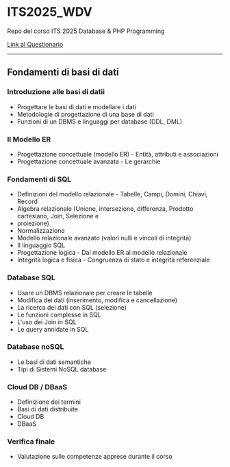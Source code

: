 # ITS2025_WDV

Repo del corso ITS 2025 Database &amp; PHP Programming

[Link al Questionario](https://docs.google.com/forms/d/e/1FAIpQLSf7zP_wRdDf7WK_sHgrypbOnfG5TUL4slGkPTCknUREnAv_ng/viewform)

---

## Fondamenti di basi di dati

### Introduzione alle basi di datii

- Progettare le basi di dati e modellare i dati
- Metodologie di progettazione di una base di dati
- Funzioni di un DBMS e linguaggi per database (DDL, DML)

### Il Modello ER

- Progettazione concettuale (modello ER) - Entità, attributi e associazioni
- Progettazione concettuale avanzata - Le gerarchie
### Fondamenti di SQL
- Definizioni del modello relazionale - Tabelle, Campi, Domini, Chiavi, Record
- Algebra relazionale (Unione, intersezione, differenza, Prodotto cartesiano, Join, Selezione e
- proiezione)
- Normalizzazione
- Modello relazionale avanzato (valori nulli e vincoli di integrità)
- Il linguaggio SQL
- Progettazione logica - Dal modello ER al modello relazionale
- Integrità logica e fisica - Congruenza di stato e integrità referenziale
### Database SQL
- Usare un DBMS relazionale per creare le tabelle
- Modifica dei dati (inserimento, modifica e cancellazione)
- La ricerca dei dati con SQL (selezione)
- Le funzioni complesse in SQL
- L'uso dei Join in SQL
- Le query annidate in SQL
### Database noSQL
- Le basi di dati semantiche
- Tipi di Sistemi NoSQL database
### Cloud DB / DBaaS
- Definizione dei termini
- Basi di dati distribuite
- Cloud DB
- DBaaS
### Verifica finale
- Valutazione sulle competenze apprese durante il corso